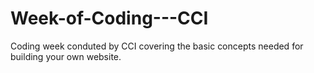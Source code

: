 # Week-of-Coding---CCI
Coding week conduted by CCI covering the basic concepts needed for building your own website.
